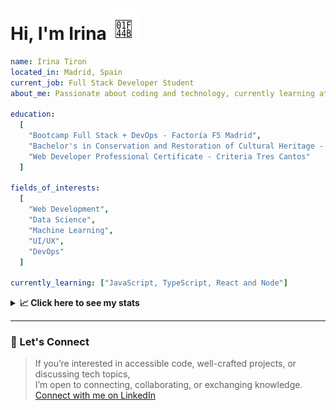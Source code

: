 <h1>Hi, I'm Irina <img src="./hand-emoji.svg" alt="Waving Hand" width="50" height="50"></h1>

```yaml
name: Irina Tiron
located_in: Madrid, Spain
current_job: Full Stack Developer Student
about_me: Passionate about coding and technology, currently learning at Factoría F5 in Madrid

education:
  [
    "Bootcamp Full Stack + DevOps - Factoría F5 Madrid",
    "Bachelor's in Conservation and Restoration of Cultural Heritage - ESCRBC Madrid",
    "Web Developer Professional Certificate - Criteria Tres Cantos"
  ]

fields_of_interests:
  [
    "Web Development",
    "Data Science",
    "Machine Learning",
    "UI/UX",
    "DevOps"
  ]
  
currently_learning: ["JavaScript, TypeScript, React and Node"]

```

<details>
  <summary><b>📈 Click here to see my stats</b></summary>

  ---
 
<!--START_SECTION:waka-->
**🐱 My GitHub Data** 

> 📦 56.8 kB Used in GitHub's Storage 
 > 
> 💼 Opted to Hire
 > 
> 📜 7 Public Repositories 
 > 
> 🔑 0 Private Repositories 
 > 
**I'm an Early 🐤** 

```text
🌞 Morning                269 commits         █████░░░░░░░░░░░░░░░░░░░░   20.09 % 
🌆 Daytime                787 commits         ███████████████░░░░░░░░░░   58.78 % 
🌃 Evening                243 commits         █████░░░░░░░░░░░░░░░░░░░░   18.15 % 
🌙 Night                  40 commits          █░░░░░░░░░░░░░░░░░░░░░░░░   02.99 % 
```
📅 **I'm Most Productive on Wednesday** 

```text
Monday                   210 commits         ████░░░░░░░░░░░░░░░░░░░░░   15.68 % 
Tuesday                  236 commits         ████░░░░░░░░░░░░░░░░░░░░░   17.63 % 
Wednesday                377 commits         ███████░░░░░░░░░░░░░░░░░░   28.16 % 
Thursday                 299 commits         ██████░░░░░░░░░░░░░░░░░░░   22.33 % 
Friday                   167 commits         ███░░░░░░░░░░░░░░░░░░░░░░   12.47 % 
Saturday                 4 commits           ░░░░░░░░░░░░░░░░░░░░░░░░░   00.30 % 
Sunday                   46 commits          █░░░░░░░░░░░░░░░░░░░░░░░░   03.44 % 
```


📊 **This Week I Spent My Time On** 

```text
🕑︎ Time Zone: Europe/Madrid

💬 Programming Languages: 
Markdown                 42 mins             █████████████░░░░░░░░░░░░   51.00 % 
YAML                     18 mins             ██████░░░░░░░░░░░░░░░░░░░   22.92 % 
Git Config               9 mins              ███░░░░░░░░░░░░░░░░░░░░░░   11.30 % 
JavaScript               6 mins              ██░░░░░░░░░░░░░░░░░░░░░░░   07.33 % 
Other                    5 mins              ██░░░░░░░░░░░░░░░░░░░░░░░   06.51 % 

🐱‍💻 Projects: 
irinatiron               1 hr 1 min          ███████████████████░░░░░░   74.21 % 
Oceania-Butterflies-Backe18 mins             ██████░░░░░░░░░░░░░░░░░░░   22.04 % 
api-book                 1 min               █░░░░░░░░░░░░░░░░░░░░░░░░   02.25 % 
stem-tarot               1 min               ░░░░░░░░░░░░░░░░░░░░░░░░░   01.50 % 
```

**I Mostly Code in HTML** 

```text
HTML                     3 repos             █████████░░░░░░░░░░░░░░░░   37.50 % 
TypeScript               2 repos             ██████░░░░░░░░░░░░░░░░░░░   25.00 % 
JavaScript               2 repos             ██████░░░░░░░░░░░░░░░░░░░   25.00 % 
CSS                      1 repo              ███░░░░░░░░░░░░░░░░░░░░░░   12.50 % 
```



**Timeline**

![Lines of Code chart](https://raw.githubusercontent.com/irinatiron/irinatiron/main/assets/bar_graph.png)


 Last Updated on 01/09/2025 06:33:14 UTC
<!--END_SECTION:waka-->

</details>

---

### 📎 Let's Connect

>If you’re interested in accessible code, well-crafted projects, or discussing tech topics,  
>I’m open to connecting, collaborating, or exchanging knowledge.  
>[Connect with me on LinkedIn](https://www.linkedin.com/in/irinatiron/)
